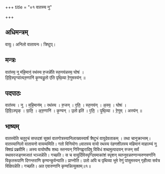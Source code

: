 +++
title = "०१ वातस्य नु"

+++
## अधिमन्त्रम्
वायुः। अनिलो वातायनः। त्रिष्टुप्।

## मन्त्रः
वात॑स्य॒ नु म॑हि॒मानं॒ रथ॑स्य रु॒जन्ने॑ति स्त॒नय॑न्नस्य॒ घोषः॑ ।  
दि॒वि॒स्पृग्या॑त्यरु॒णानि॑ कृ॒ण्वन्नु॒तो ए॑ति पृथि॒व्या रे॒णुमस्य॑न् ॥

## पदपाठः
वात॑स्य । नु । म॒हि॒मान॑म् । रथ॑स्य । रु॒जन् । ए॒ति॒ । स्त॒नय॑न् । अ॒स्य॒ । घोषः॑ ।  
दि॒वि॒ऽस्पृक् । या॒ति॒ । अ॒रु॒णानि॑ । कृ॒ण्वन् । उ॒तो इति॑ । ए॒ति॒ । पृ॒थि॒व्या । रे॒णुम् । अस्य॑न् ॥

## भाष्यम्
वातस्येति चतुरृचं सप्तदशं सूक्तं वातगोत्रस्यानिलाख्यस्यार्षं त्रैष्टुभं वायुदेवताकम् । तथा चानुक्रान्तम्। वातस्यानिलो वातायनो वायव्यमिति। गतो विनियोगः॥वातस्य वायो रथस्य रंहणशीलस्य महिमानं माहात्म्यं नु क्शिप्रं प्रब्रवीमि। अस्य वायोर्घोषः शब्दः स्तनयन् गिरिगह्वरादिषु विविधं शब्दमुत्पादयन् रुजन् सर्वं स्थावरजङ्गमजातं भञ्जन्नेति। गच्छति। स च वायुर्दिविस्पृग्दिवमाकांशं स्पृशन् व्याप्नुवन्नरुणान्यरुणवर्णानि विकृतरूपाणि दिगन्तराणि कृण्वन्कुर्वन्याति। प्राप्नोति। उतो अपि च पृथिव्या भूमे रेणुं पांसुमस्यन् गृहीत्वा सर्वत्र विक्षिपन्नेति। गच्छति। अत एवारुणानि कृण्वन्नित्युक्तम्॥१॥
